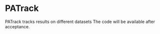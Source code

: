 # PATrack
PATrack tracks results on different datasets
The code will be available after acceptance.
